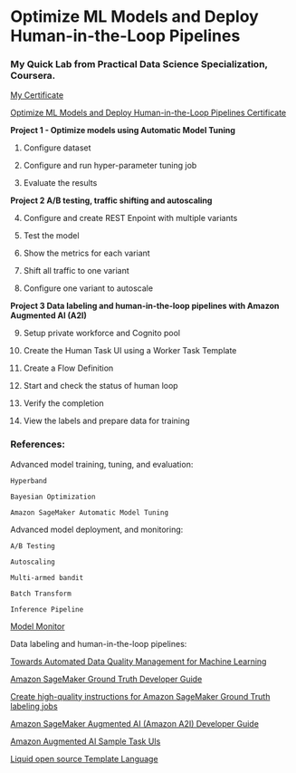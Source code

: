 # Optimize ML Models and Deploy Human-in-the-Loop Pipelines

### My Quick Lab from Practical Data Science Specialization, Coursera.

[My Certificate](https://www.coursera.org/account/accomplishments/specialization/certificate/BT2K6GVW7FPL)

[Optimize ML Models and Deploy Human-in-the-Loop Pipelines Certificate](https://www.coursera.org/account/accomplishments/certificate/RN8CLW4W3UJK)

**Project 1 - Optimize models using Automatic Model Tuning**

1. Configure dataset

2. Configure and run hyper-parameter tuning job

3. Evaluate the results

**Project 2 A/B testing, traffic shifting and autoscaling**

4. Configure and create REST Enpoint with multiple variants

5. Test the model

6. Show the metrics for each variant

7. Shift all traffic to one variant

8. Configure one variant to autoscale

**Project 3 Data labeling and human-in-the-loop pipelines with Amazon Augmented AI (A2I)**

9. Setup private workforce and Cognito pool

10. Create the Human Task UI using a Worker Task Template

11. Create a Flow Definition

12. Start and check the status of human loop

13. Verify the completion

14. View the labels and prepare data for training


### References: 

Advanced model training, tuning, and evaluation:

    Hyperband 

    Bayesian Optimization

    Amazon SageMaker Automatic Model Tuning

Advanced model deployment, and monitoring:

    A/B Testing

    Autoscaling

    Multi-armed bandit

    Batch Transform

    Inference Pipeline

[Model Monitor](https://docs.aws.amazon.com/sagemaker/latest/dg/model-monitor.html)

Data labeling and human-in-the-loop pipelines:

[Towards Automated Data Quality Management for Machine Learning](https://assets.amazon.science/4a/75/57047bd343fabc46ec14b34cdb3b/towards-automated-data-quality-management-for-machine-learning.pdf)

[Amazon SageMaker Ground Truth Developer Guide](https://docs.aws.amazon.com/sagemaker/latest/dg/sms.html)

[Create high-quality instructions for Amazon SageMaker Ground Truth labeling jobs](https://aws.amazon.com/blogs/machine-learning/create-high-quality-instructions-for-amazon-sagemaker-ground-truth-labeling-jobs/)

[Amazon SageMaker Augmented AI (Amazon A2I) Developer Guide](https://docs.aws.amazon.com/sagemaker/latest/dg/a2i-getting-started.html)

[Amazon Augmented AI Sample Task UIs](https://github.com/aws-samples/amazon-a2i-sample-task-uis)

[Liquid open source Template Language](https://shopify.github.io/liquid/)